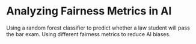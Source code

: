 # Analyzing Fairness Metrics in AI
Using a random forest classifier to predict whether a law student will pass the bar exam. Using different fairness metrics to reduce AI biases.
